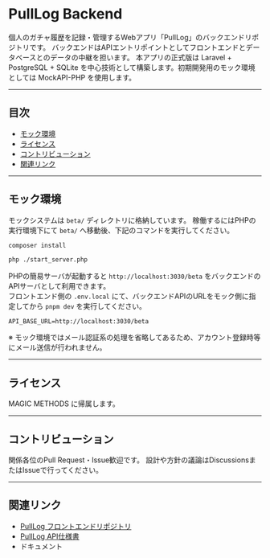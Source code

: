# PullLog Backend
個人のガチャ履歴を記録・管理するWebアプリ「PullLog」のバックエンドリポジトリです。
バックエンドはAPIエントリポイントとしてフロントエンドとデータベースとのデータの中継を担います。
本アプリの正式版は Laravel + PostgreSQL + SQLite を中心技術として構築します。初期開発用のモック環境としては MockAPI-PHP を使用します。

---

## 目次

- [モック環境](#モック環境)
- [ライセンス](#ライセンス)
- [コントリビューション](#コントリビューション)
- [関連リンク](#関連リンク)

---

## モック環境

モックシステムは `beta/` ディレクトリに格納しています。
稼働するにはPHPの実行環境下にて `beta/` へ移動後、下記のコマンドを実行してください。

```bash
composer install

php ./start_server.php
```

PHPの簡易サーバが起動すると `http://localhost:3030/beta` をバックエンドのAPIサーバとして利用できます。  
フロントエンド側の `.env.local` にて、バックエンドAPIのURLをモック側に指定してから `pnpm dev` を実行してください。

```env
API_BASE_URL=http://localhost:3030/beta
```

※ モック環境ではメール認証系の処理を省略してあるため、アカウント登録時等にメール送信が行われません。

---

## ライセンス

MAGIC METHODS に帰属します。

---

## コントリビューション

関係各位のPull Request・Issue歓迎です。
設計や方針の議論はDiscussionsまたはIssueで行ってください。

---

## 関連リンク

- [PullLog フロントエンドリポジトリ](https://github.com/magicmethods/pulllog-frontend)
- [PullLog API仕様書](https://github.com/magicmethods/pulllog-contract)
- ドキュメント

